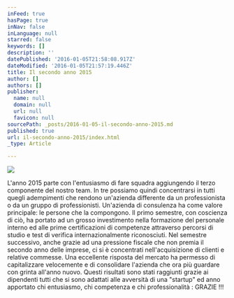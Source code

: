 ```yaml
---
inFeed: true
hasPage: true
inNav: false
inLanguage: null
starred: false
keywords: []
description: ''
datePublished: '2016-01-05T21:58:08.917Z'
dateModified: '2016-01-05T21:57:19.446Z'
title: Il secondo anno 2015
author: []
authors: []
publisher:
  name: null
  domain: null
  url: null
  favicon: null
sourcePath: _posts/2016-01-05-il-secondo-anno-2015.md
published: true
url: il-secondo-anno-2015/index.html
_type: Article

---
```

![](https://the-grid-user-content.s3-us-west-2.amazonaws.com/ccbd2611-b403-44e2-882b-94d535b2fe6a.jpg)

L'anno 2015 parte con l'entusiasmo di fare squadra aggiungendo il terzo componente del nostro team. In tre possiamo quindi concentrarsi in tutti quegli adempimenti che rendono un'azienda differente da un professionista o da un gruppo di professionisti. Un'azienda di consulenza ha come valore principale: le persone che la compongono. Il primo semestre, con coscienza di ciò, ha portato ad un grosso investimento nella formazione del personale interno ed alle prime certificazioni di competenze attraverso percorsi di studio e test di verifica internazionalmente riconosciuti. Nel semestre successivo, anche grazie ad una pressione fiscale che non premia il secondo anno delle imprese, ci si è concentrati nell'acquisizione di clienti e relative commesse. Una eccellente risposta del mercato ha permesso di capitalizzare velocemente e di consolidare l'azienda che ora più guardare con grinta all'anno nuovo. Questi risultati sono stati raggiunti grazie ai dipendenti tutti che si sono adattati alle avversità di una "startup" ed anno apportato chi entusiasmo, chi competenza e chi professionalità : GRAZIE !!!